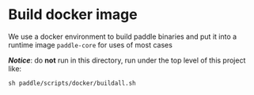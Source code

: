 # Build docker image

We use a docker environment to build paddle binaries and put it into a runtime image `paddle-core` for uses of most cases

***Notice***: do **not** run in this directory, run under the top level of this project like:

```
sh paddle/scripts/docker/buildall.sh
```
